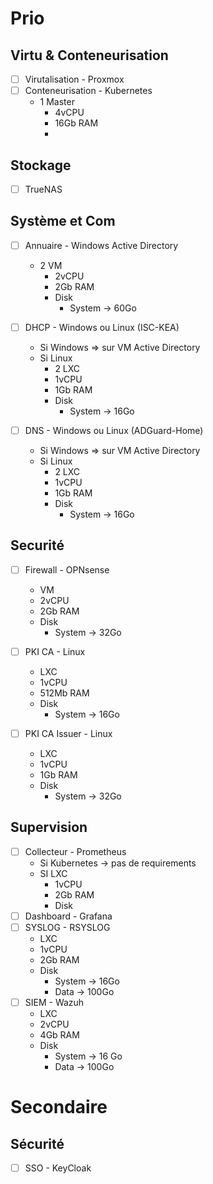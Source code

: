# Prio
## Virtu & Conteneurisation
- [ ] Virutalisation - Proxmox
- [ ] Conteneurisation - Kubernetes
	- 1 Master
		- 4vCPU
		- 16Gb RAM
		- 

## Stockage
- [ ] TrueNAS

## Système et Com
- [ ] Annuaire - Windows Active Directory
	- 2 VM
		- 2vCPU
		- 2Gb RAM
		- Disk
			- System -> 60Go

- [ ] DHCP - Windows ou Linux (ISC-KEA)
	- Si Windows => sur VM Active Directory
	- Si Linux
		- 2 LXC
		- 1vCPU
		- 1Gb RAM
		- Disk
			- System -> 16Go

- [ ] DNS - Windows ou Linux (ADGuard-Home)
	- Si Windows => sur VM Active Directory
	- Si Linux
		- 2 LXC
		- 1vCPU
		- 1Gb RAM
		- Disk
			- System -> 16Go

## Securité
- [ ] Firewall - OPNsense
	- VM
	- 2vCPU
	- 2Gb RAM
	- Disk
		- System -> 32Go

- [ ] PKI CA - Linux
	- LXC
	- 1vCPU
	- 512Mb RAM
	- Disk
		- System -> 16Go

- [ ] PKI CA Issuer - Linux
	- LXC
	- 1vCPU
	- 1Gb RAM
	- Disk
		- System -> 32Go

## Supervision
- [ ] Collecteur - Prometheus
	- Si Kubernetes -> pas de requirements
	- SI LXC
		- 1vCPU
		- 2Gb RAM
		- Disk
- [ ] Dashboard - Grafana
- [ ] SYSLOG - RSYSLOG
	- LXC
	- 1vCPU
	- 2Gb RAM
	- Disk
		- System -> 16Go
		- Data -> 100Go
- [ ] SIEM - Wazuh
	- LXC 
	- 2vCPU
	- 4Gb RAM
	- Disk
		- System -> 16 Go
		- Data -> 100Go

# Secondaire

## Sécurité
- [ ] SSO - KeyCloak